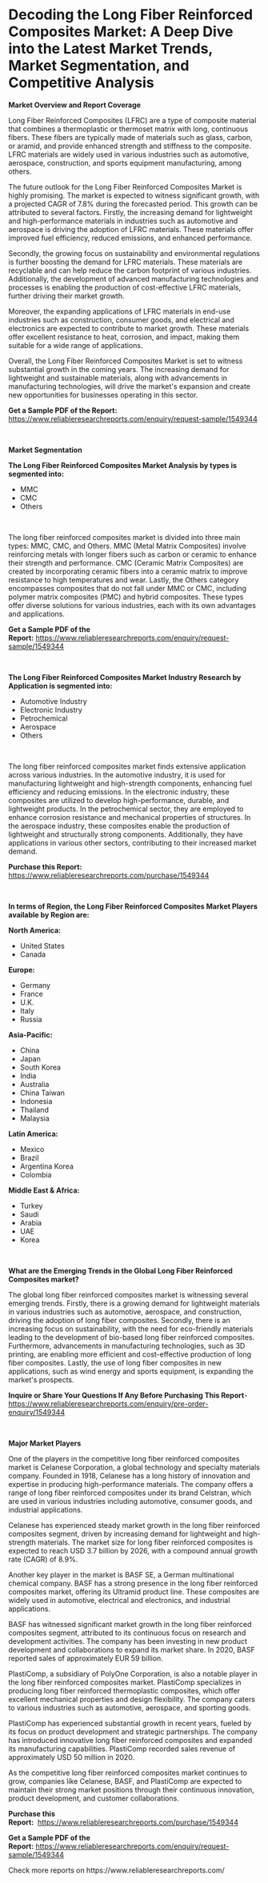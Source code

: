 <p><h1>Decoding the Long Fiber Reinforced Composites Market: A Deep Dive into the Latest Market Trends, Market Segmentation, and Competitive Analysis</h1></p><p><strong>Market Overview and Report Coverage</strong></p>
<p><p>Long Fiber Reinforced Composites (LFRC) are a type of composite material that combines a thermoplastic or thermoset matrix with long, continuous fibers. These fibers are typically made of materials such as glass, carbon, or aramid, and provide enhanced strength and stiffness to the composite. LFRC materials are widely used in various industries such as automotive, aerospace, construction, and sports equipment manufacturing, among others.</p><p>The future outlook for the Long Fiber Reinforced Composites Market is highly promising. The market is expected to witness significant growth, with a projected CAGR of 7.8% during the forecasted period. This growth can be attributed to several factors. Firstly, the increasing demand for lightweight and high-performance materials in industries such as automotive and aerospace is driving the adoption of LFRC materials. These materials offer improved fuel efficiency, reduced emissions, and enhanced performance.</p><p>Secondly, the growing focus on sustainability and environmental regulations is further boosting the demand for LFRC materials. These materials are recyclable and can help reduce the carbon footprint of various industries. Additionally, the development of advanced manufacturing technologies and processes is enabling the production of cost-effective LFRC materials, further driving their market growth.</p><p>Moreover, the expanding applications of LFRC materials in end-use industries such as construction, consumer goods, and electrical and electronics are expected to contribute to market growth. These materials offer excellent resistance to heat, corrosion, and impact, making them suitable for a wide range of applications.</p><p>Overall, the Long Fiber Reinforced Composites Market is set to witness substantial growth in the coming years. The increasing demand for lightweight and sustainable materials, along with advancements in manufacturing technologies, will drive the market's expansion and create new opportunities for businesses operating in this sector.</p></p>
<p><strong>Get a Sample PDF of the Report:</strong> <a href="https://www.reliableresearchreports.com/enquiry/request-sample/1549344">https://www.reliableresearchreports.com/enquiry/request-sample/1549344</a></p>
<p>&nbsp;</p>
<p><strong>Market Segmentation</strong></p>
<p><strong>The Long Fiber Reinforced Composites Market Analysis by types is segmented into:</strong></p>
<p><ul><li>MMC</li><li>CMC</li><li>Others</li></ul></p>
<p>&nbsp;</p>
<p><p>The long fiber reinforced composites market is divided into three main types: MMC, CMC, and Others. MMC (Metal Matrix Composites) involve reinforcing metals with longer fibers such as carbon or ceramic to enhance their strength and performance. CMC (Ceramic Matrix Composites) are created by incorporating ceramic fibers into a ceramic matrix to improve resistance to high temperatures and wear. Lastly, the Others category encompasses composites that do not fall under MMC or CMC, including polymer matrix composites (PMC) and hybrid composites. These types offer diverse solutions for various industries, each with its own advantages and applications.</p></p>
<p><strong>Get a Sample PDF of the Report:</strong>&nbsp;<a href="https://www.reliableresearchreports.com/enquiry/request-sample/1549344">https://www.reliableresearchreports.com/enquiry/request-sample/1549344</a></p>
<p>&nbsp;</p>
<p><strong>The Long Fiber Reinforced Composites Market Industry Research by Application is segmented into:</strong></p>
<p><ul><li>Automotive Industry</li><li>Electronic Industry</li><li>Petrochemical</li><li>Aerospace</li><li>Others</li></ul></p>
<p>&nbsp;</p>
<p><p>The long fiber reinforced composites market finds extensive application across various industries. In the automotive industry, it is used for manufacturing lightweight and high-strength components, enhancing fuel efficiency and reducing emissions. In the electronic industry, these composites are utilized to develop high-performance, durable, and lightweight products. In the petrochemical sector, they are employed to enhance corrosion resistance and mechanical properties of structures. In the aerospace industry, these composites enable the production of lightweight and structurally strong components. Additionally, they have applications in various other sectors, contributing to their increased market demand.</p></p>
<p><strong>Purchase this Report:</strong>&nbsp; <a href="https://www.reliableresearchreports.com/purchase/1549344">https://www.reliableresearchreports.com/purchase/1549344</a></p>
<p>&nbsp;</p>
<p><strong>In terms of Region, the Long Fiber Reinforced Composites Market Players available by Region are:</strong></p>
<p>
    <p> <strong> North America: </strong>
        <ul>
            <li>United States</li>
            <li>Canada</li>
        </ul>
        </p> 
    <p> <strong> Europe: </strong>
        <ul>
            <li>Germany</li>
            <li>France</li>
            <li>U.K.</li>
            <li>Italy</li>
            <li>Russia</li>
        </ul>
        </p> 
    <p> <strong> Asia-Pacific: </strong>
        <ul>
            <li>China</li>
            <li>Japan</li>
            <li>South Korea</li>
            <li>India</li>
            <li>Australia</li>
            <li>China Taiwan</li>
            <li>Indonesia</li>
            <li>Thailand</li>
            <li>Malaysia</li>
        </ul>
        </p> 
    <p> <strong> Latin America: </strong>
        <ul>
            <li>Mexico</li>
            <li>Brazil</li>
            <li>Argentina Korea</li>
            <li>Colombia</li>
        </ul>
        </p> 
    <p> <strong> Middle East & Africa: </strong>
        <ul>
            <li>Turkey</li>
            <li>Saudi</li>
            <li>Arabia</li>
            <li>UAE</li>
            <li>Korea</li>
        </ul>
    </p>
    </p>
<p>&nbsp;</p>
<p><strong>What are the Emerging Trends in the Global Long Fiber Reinforced Composites market?</strong></p>
<p><p>The global long fiber reinforced composites market is witnessing several emerging trends. Firstly, there is a growing demand for lightweight materials in various industries such as automotive, aerospace, and construction, driving the adoption of long fiber composites. Secondly, there is an increasing focus on sustainability, with the need for eco-friendly materials leading to the development of bio-based long fiber reinforced composites. Furthermore, advancements in manufacturing technologies, such as 3D printing, are enabling more efficient and cost-effective production of long fiber composites. Lastly, the use of long fiber composites in new applications, such as wind energy and sports equipment, is expanding the market's prospects.</p></p>
<p><strong>Inquire or Share Your Questions If Any Before Purchasing This Report</strong>- <a href="https://www.reliableresearchreports.com/enquiry/pre-order-enquiry/1549344">https://www.reliableresearchreports.com/enquiry/pre-order-enquiry/1549344</a></p>
<p>&nbsp;</p>
<p><strong>Major Market Players</strong></p>
<p><p>One of the players in the competitive long fiber reinforced composites market is Celanese Corporation, a global technology and specialty materials company. Founded in 1918, Celanese has a long history of innovation and expertise in producing high-performance materials. The company offers a range of long fiber reinforced composites under its brand Celstran, which are used in various industries including automotive, consumer goods, and industrial applications. </p><p>Celanese has experienced steady market growth in the long fiber reinforced composites segment, driven by increasing demand for lightweight and high-strength materials. The market size for long fiber reinforced composites is expected to reach USD 3.7 billion by 2026, with a compound annual growth rate (CAGR) of 8.9%.</p><p>Another key player in the market is BASF SE, a German multinational chemical company. BASF has a strong presence in the long fiber reinforced composites market, offering its Ultramid product line. These composites are widely used in automotive, electrical and electronics, and industrial applications. </p><p>BASF has witnessed significant market growth in the long fiber reinforced composites segment, attributed to its continuous focus on research and development activities. The company has been investing in new product development and collaborations to expand its market share. In 2020, BASF reported sales of approximately EUR 59 billion.</p><p>PlastiComp, a subsidiary of PolyOne Corporation, is also a notable player in the long fiber reinforced composites market. PlastiComp specializes in producing long fiber reinforced thermoplastic composites, which offer excellent mechanical properties and design flexibility. The company caters to various industries such as automotive, aerospace, and sporting goods.</p><p>PlastiComp has experienced substantial growth in recent years, fueled by its focus on product development and strategic partnerships. The company has introduced innovative long fiber reinforced composites and expanded its manufacturing capabilities. PlastiComp recorded sales revenue of approximately USD 50 million in 2020.</p><p>As the competitive long fiber reinforced composites market continues to grow, companies like Celanese, BASF, and PlastiComp are expected to maintain their strong market positions through their continuous innovation, product development, and customer collaborations.</p></p>
<p><strong>Purchase this Report:</strong>&nbsp;&nbsp;<a href="https://www.reliableresearchreports.com/purchase/1549344">https://www.reliableresearchreports.com/purchase/1549344</a></p>
<p></p>
<p><strong>Get a Sample PDF of the Report:</strong>&nbsp;<a href="https://www.reliableresearchreports.com/enquiry/request-sample/1549344">https://www.reliableresearchreports.com/enquiry/request-sample/1549344</a></p>
<p>Check more reports on https://www.reliableresearchreports.com/</p>